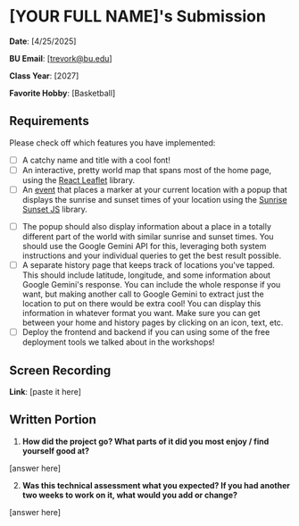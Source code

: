 # [YOUR FULL NAME]'s Submission
**Date**: [4/25/2025]

**BU Email**: [trevork@bu.edu]

**Class Year**: [2027]

**Favorite Hobby**: [Basketball]

## Requirements
Please check off which features you have implemented:
+ [ ] A catchy name and title with a cool font!
+ [ ] An interactive, pretty world map that spans most of the home page, using the [React Leaflet](https://react-leaflet.js.org/) library.
+ [ ] An [event](https://react-leaflet.js.org/docs/example-events/) that places a marker at your current location with a popup that displays the sunrise and sunset times of your location using the [Sunrise Sunset JS](https://www.npmjs.com/package/sunrise-sunset-js) library.
- [ ] The popup should also display information about a place in a totally different part of the world with similar sunrise and sunset times. You should use the Google Gemini API for this, leveraging both system instructions and your individual queries to get the best result possible.
- [ ] A separate history page that keeps track of locations you've tapped. This should include latitude, longitude, and some information about Google Gemini's response. You can include the whole response if you want, but making another call to Google Gemini to extract just the location to put on there would be extra cool! You can display this information in whatever format you want. Make sure you can get between your home and history pages by clicking on an icon, text, etc.
- [ ] Deploy the frontend and backend if you can using some of the free deployment tools we talked about in the workshops!

## Screen Recording 
**Link**: [paste it here]

## Written Portion
1. **How did the project go? What parts of it did you most enjoy / find yourself good at?**

[answer here]

2. **Was this technical assessment what you expected? If you had another two weeks to work on it, what would you add or change?**

[answer here]
